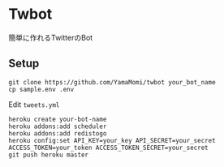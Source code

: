 # Twbot

簡単に作れるTwitterのBot

## Setup

```
git clone https://github.com/YamaMomi/twbot your_bot_name
cp sample.env .env
```

Edit `tweets.yml`

```
heroku create your-bot-name
heroku addons:add scheduler
heroku addons:add redistogo
heroku config:set API_KEY=your_key API_SECRET=your_secret ACCESS_TOKEN=your_token ACCESS_TOKEN_SECRET=your_secret
git push heroku master
```
